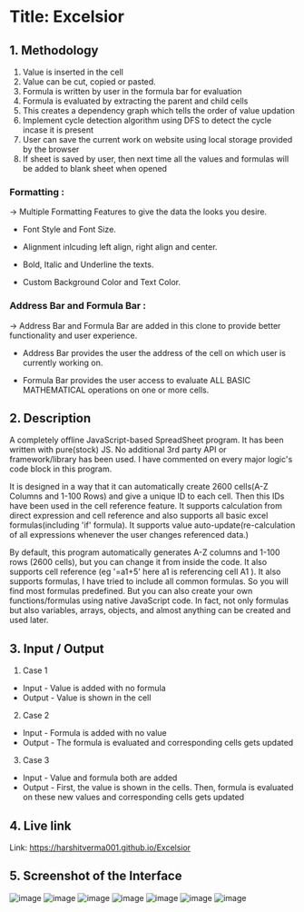 
# **Title: Excelsior**


## **1. Methodology**

1. Value is inserted in the cell
2. Value can be cut, copied or pasted.
3. Formula is written by user in the formula bar for evaluation
4. Formula is evaluated by extracting the parent and child cells
5. This creates a dependency graph which tells the order of value updation
6. Implement cycle detection algorithm using DFS to detect the cycle incase it is present
7. User can save the current work on website using local storage provided by the browser
8. If sheet is saved by user, then next time all the values and formulas will be added to blank sheet when opened

### Formatting :

→ Multiple Formatting Features to give the data the looks you desire.

- Font Style and Font Size.

- Alignment inlcuding left align, right align and center.

- Bold, Italic and Underline the texts.

- Custom Background Color and Text Color.

### Address Bar and Formula Bar :

→ Address Bar and Formula Bar are added in this clone to provide better functionality and user experience.

- Address Bar provides the user the address of the cell on which user is currently working on.

- Formula Bar provides the user access to evaluate ALL BASIC MATHEMATICAL operations on one or more cells.



## **2. Description**
A completely offline JavaScript-based SpreadSheet program. It has been written with pure(stock) JS. No additional 3rd party API or framework/library has been used. I have commented on every major logic's code block in this program.

It is designed in a way that it can automatically create 2600 cells(A-Z Columns and 1-100 Rows) and give a unique ID to each cell. Then this IDs have been used in the cell reference feature. It supports calculation from direct expression and cell reference and also supports all basic excel formulas(including 'if' formula). It supports value auto-update(re-calculation of all expressions whenever the user changes referenced data.)

By default, this program automatically generates A-Z columns and 1-100 rows (2600 cells), but you can change it from inside the code. It also supports cell reference (eg '=a1+5' here a1 is referencing cell A1 ). It also supports formulas, I have tried to include all common formulas. So you will find most formulas predefined. But you can also create your own functions/formulas using native JavaScript code. In fact, not only formulas but also variables, arrays, objects, and almost anything can be created and used later.


## **3. Input / Output**
1. Case 1
* Input - Value is added with no formula
* Output - Value is shown in the cell

2. Case 2
* Input - Formula is added with no value
* Output - The formula is evaluated and corresponding cells gets updated

3. Case 3
* Input - Value and formula both are added
* Output - First, the value is shown in the cells. Then, formula is evaluated on these new values and corresponding cells gets updated

## **4. Live link**
Link: https://harshitverma001.github.io/Excelsior


## **5. Screenshot of the Interface**
![image](https://user-images.githubusercontent.com/57209062/208232299-1d8bf05f-d240-4f7c-bb83-dd523545f047.png)
![image](https://user-images.githubusercontent.com/57209062/208232313-8ed9d224-8063-49ae-a4d5-6bf35e321e42.png)
![image](https://user-images.githubusercontent.com/57209062/208232365-44a57153-c98b-4737-97cb-e3a4b4355996.png)
![image](https://user-images.githubusercontent.com/57209062/208232375-fc5557b4-86ba-4b4f-a4b9-6cc6dc09364f.png)
![image](https://user-images.githubusercontent.com/57209062/208232448-2520f271-23f0-4fcd-b7f4-7c27e433a798.png)
![image](https://user-images.githubusercontent.com/57209062/208232663-1c7ab773-e497-4410-9277-b1dfb0d2ad74.png)
![image](https://user-images.githubusercontent.com/57209062/208232698-9e79af2f-f866-4856-858d-209e1ff2761d.png)



